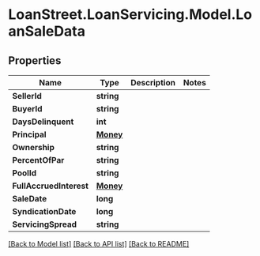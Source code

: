 # LoanStreet.LoanServicing.Model.LoanSaleData
## Properties

Name | Type | Description | Notes
------------ | ------------- | ------------- | -------------
**SellerId** | **string** |  | 
**BuyerId** | **string** |  | 
**DaysDelinquent** | **int** |  | 
**Principal** | [**Money**](Money.md) |  | 
**Ownership** | **string** |  | 
**PercentOfPar** | **string** |  | 
**PoolId** | **string** |  | 
**FullAccruedInterest** | [**Money**](Money.md) |  | 
**SaleDate** | **long** |  | 
**SyndicationDate** | **long** |  | 
**ServicingSpread** | **string** |  | 

[[Back to Model list]](../README.md#documentation-for-models) [[Back to API list]](../README.md#documentation-for-api-endpoints) [[Back to README]](../README.md)

